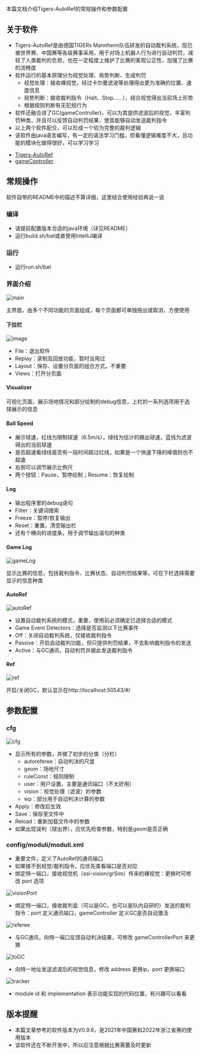 
本篇文档介绍Tigers-AutoRef的常规操作和参数配置

## 关于软件

- Tigers-AutoRef是由德国TIGERs Mannheim队伍研发的自动裁判系统，现已被世界赛、中国赛等各级赛事采用，用于对场上机器人行为进行自动判罚，减轻了人类裁判的负担，也在一定程度上维护了比赛的客观公正性，加强了比赛的流畅度
- 软件运行的基本原理分为视觉处理、局势判断、生成判罚
  - 视觉处理：接收裸视觉，经过卡尔曼滤波等处理得出更为准确的位置、速度信息
  - 局势判断：接收裁判指令（Halt、Stop……），结合视觉得出当前场上形势
  - 根据规则判断有无犯规行为
- 软件还融合进了GC(gameController)，可以为其提供滤波后的视觉，丰富判罚种类，并且可以反馈自动判罚结果，使其能够自动发送裁判指令
- 以上两个软件配合，可以形成一个较为完整的裁判逻辑
- 该软件由java语言编写，有一定的语法学习门槛，但看懂逻辑难度不大，且功能的模块化做得很好，可以学习学习

+ [Tigers-AutoRef](https://github.com/TIGERs-Mannheim/AutoReferee)
+ [gameController](https://github.com/RoboCup-SSL/ssl-game-controller)

## 常规操作

软件自带的README中的描述不算详细，这里结合使用经验再说一说

### 编译

- 请提前配置版本合适的java环境（详见README）
- 运行build.sh/bat或者使用IntelliJ编译

### 运行

- 运行run.sh/bat

### 界面介绍

![main](uploads/yujiazousjtu@sjtu.edu.cn/AutoRef/main.png)

主界面，由多个不同功能的页面组成，每个页面都可单独拖出或取消，方便使用

#### 下拉栏

![image](uploads/yujiazousjtu@sjtu.edu.cn/AutoRef/image.png)

- File：退出软件
- Replay：录制及回放功能，暂时没用过
- Layout：保存、设置分页面的组合方式，不重要
- Views：打开分页面

#### Visualizer

可视化页面，展示场地情况和部分绘制的debug信息，上栏的一系列选项用于选择展示的信息

#### Ball Speed

- 展示球速，红线为限制球速（6.5m/s），绿线为估计的踢出球速，蓝线为滤波得出的当前球速
- 是否超速看绿线是否有一段时间超过红线，如果是一个快速下降的峰值则也不超速
- 右侧可以调节展示比例尺
- 两个按钮：Pause，暂停绘制；Resume：恢复绘制

#### Log

- 输出程序里的debug语句
- Filter：关键词搜索
- Freeze：暂停/恢复输出
- Reset：重置，清空输出栏
- 还有个横向的进度条，用于调节输出语句的种类

#### Game Log

![gameLog](uploads/yujiazousjtu@sjtu.edu.cn/AutoRef/gameLog.png)

显示比赛的信息，包括裁判指令、比赛状态、自动判罚结果等，可在下栏选择需要显示的信息种类

#### AutoRef

![autoRef](uploads/yujiazousjtu@sjtu.edu.cn/AutoRef/autoRef.png)

- 设置自动裁判系统的模式，重要，使用前必须确定已选择合适的模式
- Game Event Detectors：选择是否监测以下比赛事件
- Off：关闭自动裁判系统，仅接收裁判指令
- Passive：开启自动裁判功能，但只提供判罚结果，不去影响裁判指令的发送
- Active：与GC通讯，自动判罚并据此发送裁判指令

#### Ref

![ref](uploads/yujiazousjtu@sjtu.edu.cn/AutoRef/ref.png)

开启/关闭GC，默认显示在http://localhost:50543/#/

## 参数配置

### cfg

![cfg](uploads/yujiazousjtu@sjtu.edu.cn/AutoRef/cfg.png)

- 显示所有的参数，并做了初步的分类（分栏）
  - autoreferee：自动判决的尺度
  - geom：场地尺寸
  - ruleConst：规则限制
  - user：用户设置，主要是通讯端口（不太好用）
  - vision：视觉处理（滤波）的参数
  - wp：部分用于自动判决计算的参数
- Apply：修改后生效
- Save：保存至文件中
- Reload：重新加载文件中的参数
- 如果出现误判（球出界），应优先检查参数，特别是geom是否正确

### config/moduli/moduli.xml

- 重要文件，定义了AutoRef的通讯端口
- 如果接不到视觉/裁判指令，应优先查看端口是否对应
- 绑定特一端口，接收视觉机（ssl-vision/grSim）传来的裸视觉：更换时可修改 port 选项

![visionPort](uploads/yujiazousjtu@sjtu.edu.cn/AutoRef/visionPort.png)

- 绑定特一端口，接收裁判盒（可以是GC，也可以是队内自研的）发送的裁判指令：port 定义通讯端口，gameController 定义GC是否自动激活

![referee](uploads/yujiazousjtu@sjtu.edu.cn/AutoRef/referee.png)

- 与GC通讯，向特一端口反馈自动判决结果，可修改 gameControllerPort 来更换

![toGC](uploads/yujiazousjtu@sjtu.edu.cn/AutoRef/toGC.png)

- 向特一地址发送滤波后的视觉信息，修改 address 更换ip，port 更换端口

![tracker](uploads/yujiazousjtu@sjtu.edu.cn/AutoRef/tracker.png)

- module id 和 implementation 表示功能实现的代码位置，有兴趣可以看看

## 版本提醒

- 本篇文章参考的软件版本为V0.9.6，是2021年中国赛和2022年浙江省赛的使用版本
- 该软件还在不断开发中，所以应注意根据比赛需要及时更新



